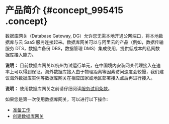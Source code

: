 # 产品简介 {#concept_995415 .concept}

数据库网关（Database Gateway, DG）允许您无需本地开通公网端口，将本地数据库与云 SaaS 服务连接起来。数据库网关可以与阿里云的产品（例如，数据传输服务 DTS，数据库备份 DBS，数据管理 DMS）集成使用，提供低成本的私网数据库接入能力。

**说明：** 目前数据库网关以杭州为试运行单元，在中国境内安装网关代理接入在速率上可以得到保证。海外数据库接入由于物理距离等因素访问速度会较慢，我们建议海外数据库实例等数据库网关在相应国家或地区部署接入点后再进行接入。

**说明：** 使用数据库网关之前请仔细阅读[服务试用条款](http://terms.aliyun.com/legal-agreement/terms/suit_bu1_ali_cloud/suit_bu1_ali_cloud201802261104_19214.html)。

如果您是第一次使用数据库网关，可以进行以下操作:

-   [准备工作](cn.zh-CN/用户指南/准备工作.md#)
-   [创建数据库网关](cn.zh-CN/用户指南/创建数据库网关.md#)

